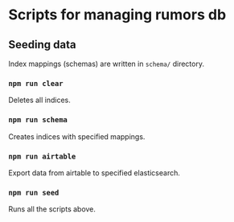 Scripts for managing rumors db
==========

Seeding data
---

Index mappings (schemas) are written in `schema/` directory.

### `npm run clear`

Deletes all indices.

### `npm run schema`

Creates indices with specified mappings.

### `npm run airtable`

Export data from airtable to specified elasticsearch.

### `npm run seed`

Runs all the scripts above.
